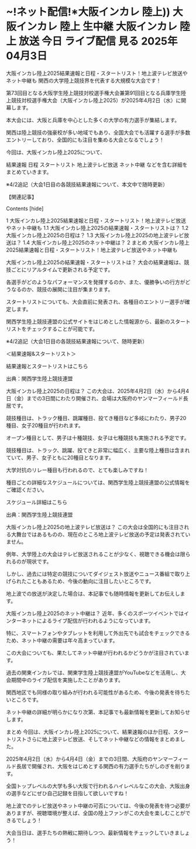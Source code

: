 # ~!ネット配信!*大阪インカレ 陸上)) 大阪インカレ 陸上 生中継 大阪インカレ 陸上 放送 今日 ライブ配信 見る 2025年04月3日

大阪インカレ陸上2025結果速報と日程・スタートリスト！地上波テレビ放送やネット中継も
関西の大学陸上競技界を代表する大規模な大会です！

第73回目となる大阪学生陸上競技対校選手権大会兼第91回目となる兵庫学生陸上競技対校選手権大会（大阪インカレ陸上2025）が2025年4月2日（水）に開幕します。

本大会には、大阪と兵庫を中心とした多くの大学の有力選手が集結します。

関西は陸上競技の強豪校が多い地域でもあり、全国大会でも活躍する選手が多数エントリーしており、全国的にも注目を集める大会となるでしょう！


今回は、大阪インカレ陸上2025について、

結果速報
日程
スタートリスト
地上波テレビ放送
ネット中継
などを含む詳細をまとめていきます。

※4/2追記（大会1日目の各競技結果速報について、本文中で随時更新）

【関連記事】



Contents [hide]

1 大阪インカレ陸上2025結果速報と日程・スタートリスト！地上波テレビ放送やネット中継も
1.1 大阪インカレ陸上2025の結果速報・スタートリストは？
1.2 大阪インカレ陸上2025の日程は？
1.3 大阪インカレ陸上2025の地上波テレビ放送は？
1.4 大阪インカレ陸上2025のネット中継は？
2 まとめ
大阪インカレ陸上2025結果速報と日程・スタートリスト！地上波テレビ放送やネット中継も

大阪インカレ陸上2025の結果速報・スタートリストは？
大会の結果速報は、競技ごとにリアルタイムで更新される予定です。

各選手がどのようなパフォーマンスを発揮するのか、また、優勝争いの行方がどうなるのか、競技の展開に注目が集まります。

スタートリストについても、大会直前に発表され、各種目のエントリー選手が確定します。


関西学生陸上競技連盟の公式サイトをはじめとした情報源から、最新のスタートリストをチェックすることが可能です。

※4/2追記（大会1日目の各競技結果速報について、随時更新）

＜結果速報&スタートリスト＞

結果速報とスタートリストはこちら

出典：関西学生陸上競技連盟

 

大阪インカレ陸上2025の日程は？
この大会は、2025年4月2日（水）から4月4日（金）までの3日間にわたり開催され、会場は大阪府のヤンマーフィールド長居です。

競技種目は、トラック種目、跳躍種目、投てき種目など多岐にわたり、男子20種目、女子20種目が行われます。

オープン種目として、男子は十種競技、女子は七種競技も実施される予定です。


競技種目は、トラック、跳躍、投てきと非常に幅広く、主要な陸上種目は含まれていて、男子、女子ともに20種目となります。

大学対抗のリレー種目も行われるので、とても楽しみですね！

種目ごとの詳細なスケジュールについては、関西学生陸上競技連盟の公式情報をご確認ください。

スケジュール詳細はこちら

出典：関西学生陸上競技連盟

 

大阪インカレ陸上2025の地上波テレビ放送は？
この大会は全国的にも注目される大舞台ではあるものの、現在のところ地上波テレビ放送の予定は発表されていません。

例年、大学陸上の大会はテレビ放送されることが少なく、視聴できる機会は限られるのが現状です。

しかし、過去には特定の競技についてダイジェスト放送やニュース番組で取り上げられたこともあるため、今後の動向に注目したいところです。

地上波での放送が決定した場合は、本記事でも随時情報を更新してお伝えします。

大阪インカレ陸上2025のネット中継は？
近年、多くのスポーツイベントではインターネットによるライブ配信が行われるようになっています。

特に、スマートフォンやタブレットを利用して外出先でも試合をチェックできるため、ネット中継の需要は年々高まっています。

この大会についても、果たしてネット中継が行われるかどうかが注目されています。

過去の関東インカレでは、関東学生陸上競技連盟がYouTubeなどを活用し、大会期間中のライブ配信を実施したことがあります。

関西地区でも同様の取り組みが行われる可能性があるため、今後の発表を待ちたいところです。

ネット中継の詳細が明らかになり次第、本記事でも最新情報を更新してお知らせします。

まとめ
今回は、大阪インカレ陸上2025について、結果速報のほか日程、スタートリストさらに地上波テレビ放送、そしてネット中継などの情報をまとめました。

2025年4月2日（水）から4月4日（金）までの3日間、大阪府のヤンマーフィールド長居で開催され、大阪をはじめとする関西の有力選手たちがしのぎを削ります。

全国トップレベルの大学も多い大阪で行われるハイレベルなこの大会、大阪出身の選手などにぜひ自己記録を目指して欲しいですね！

地上波でのテレビ放送やネット中継の可否については、今後の発表を待つ必要がありますが、視聴環境が整えば、全国の陸上ファンがこの大会を楽しむことができるでしょう！

大会当日は、選手たちの熱戦に期待しつつ、最新情報をチェックしていきましょう！